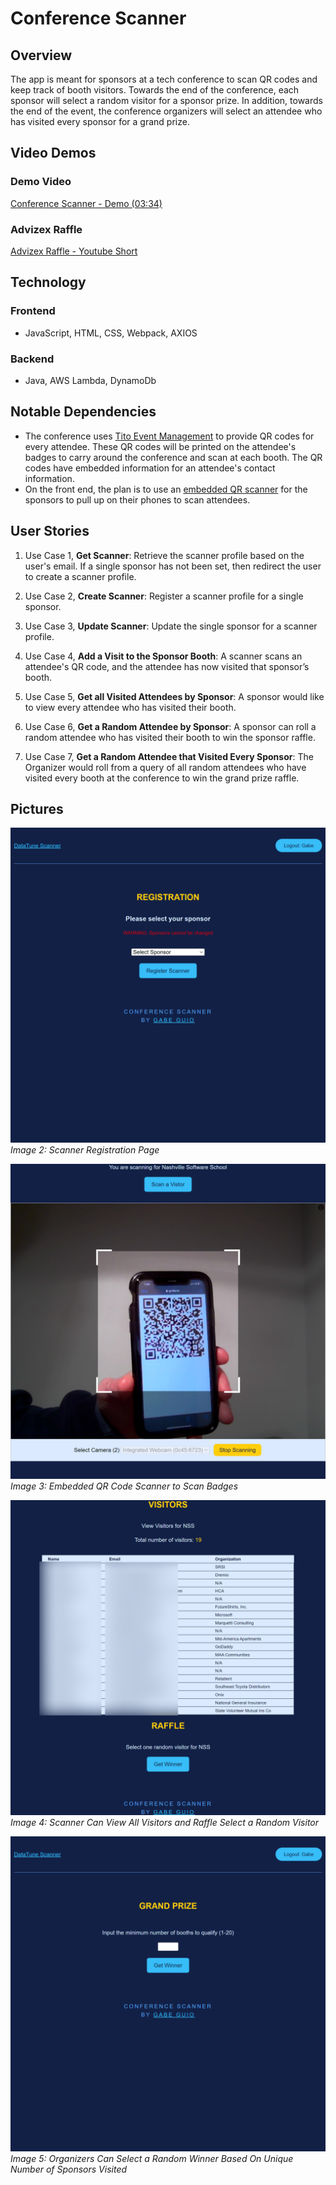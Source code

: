 # Conference Scanner

## Overview

The app is meant for sponsors at a tech conference to scan QR codes and keep track of booth visitors. Towards the end of the conference, each sponsor will select a random visitor for a sponsor prize. In addition, towards the end of the event, the conference organizers will select an attendee who has visited every sponsor for a grand prize.

## Video Demos 

### Demo Video
[Conference Scanner - Demo (03:34)](https://www.youtube.com/watch?v=tEyQImODfUw&list=PLNMBzT22r4Os9JnEfydydqtbKDCXa83li)

### Advizex Raffle
[Advizex Raffle - Youtube Short](https://www.youtube.com/shorts/9bG_WHxK00Q)

## Technology

### Frontend

- JavaScript, HTML, CSS, Webpack, AXIOS

### Backend

- Java, AWS Lambda, DynamoDb

## Notable Dependencies

- The conference uses [Tito Event Management](https://ti.to/developers) to provide QR codes for every attendee. These QR codes will be printed on the attendee's badges to carry around the conference and scan at each booth. The QR codes have embedded information for an attendee's contact information.
- On the front end, the plan is to use an [embedded QR scanner](https://www.webqr.com/index.html) for the sponsors to pull up on their phones to scan attendees.

## User Stories

1. Use Case 1, **Get Scanner**: Retrieve the scanner profile based on the user's email. If a single sponsor has not been set, then redirect the user to create a scanner profile.

1. Use Case 2, **Create Scanner**: Register a scanner profile for a single sponsor.

2. Use Case 3, **Update Scanner**: Update the single sponsor for a scanner profile.

3. Use Case 4, **Add a Visit to the Sponsor Booth**: A scanner scans an attendee's QR code, and the attendee has now visited that sponsor’s booth.

4. Use Case 5, **Get all Visited Attendees by Sponsor**: A sponsor would like to view every attendee who has visited their booth.

5. Use Case 6, **Get a Random Attendee by Sponsor**: A sponsor can roll a random attendee who has visited their booth to win the sponsor raffle.

6. Use Case 7, **Get a Random Attendee that Visited Every Sponsor**: The Organizer would roll from a query of all random attendees who have visited every booth at the conference to win the grand prize raffle.

## Pictures

![Scanner Registration Page](resources/readme-images/scanner-registration.png)
_Image 2: Scanner Registration Page_

![Scanning Component](resources/readme-images/scanning-component.png)
_Image 3: Embedded QR Code Scanner to Scan Badges_

![Visitors Table and Raffle Selector](resources/readme-images/visitors-raffle-winner-blur.png)
_Image 4: Scanner Can View All Visitors and Raffle Select a Random Visitor_

![Grand Prize Selector](resources/readme-images/grand-prize.png)
_Image 5: Organizers Can Select a Random Winner Based On Unique Number of Sponsors Visited_
